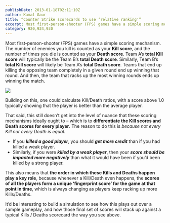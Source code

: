 ```yaml
---
publishDate: 2013-01-18T02:11:10Z
author: Kamal Gaur
title: “Counter Strike scorecards to use ‘relative ranking'” 
excerpt: Most first-person-shooter (FPS) games have a simple scoring mechanism. The number of enemies you kill is counted as your Kill score, and the number of… 
category: 920,924,930
---
```


Most first-person-shooter (FPS) games have a simple scoring mechanism. The number of enemies you kill is counted as your **Kill score**, and the number of times you die is counted as your **Death score**. Team A’s **total Kill** **score** will typically be the Team B’s **total Death score**. Similarly, Team B’s **total Kill score** will likely be Team A’s **total Death score**. Teams that end up killing the opposing team completely in a given round end up winning that round. And then, the team that racks up the most winning rounds ends up winning the match.

[![](https://kamalgaur.com/wp-content/uploads/2013/01/cs_arabstreets0001.jpeg)](https://kamalgaur.com/wp-content/uploads/2013/01/cs%5Farabstreets0001.jpeg)

Building on this, one could calculate Kill/Death ratios, with a score above 1.0 typically showing that the player is better than the average player.

That said, this still doesn’t get into the level of nuance that these scoring mechanisms ideally ought to – which is to **differentiate the Kill scores and Death scores for every player**. The reason to do this is _because not every Kill nor every Death is equal._

* If you **_killed a good player_**, you should **_get more credit_** than if you had killed a weak player.
* Similarly, if you were **_killed by a weak player_**, then your **_score should be impacted more negatively_** than what it would have been if you’d been killed by a strong player.

This also means that **the order in which these Kills and Deaths happen play a key role**, because whenever a Kill/Death even happens, the **scores of all the players form a unique ‘fingerprint score’ for the game at that point in time**, which is always changing as players keep racking up more Kills/Deaths.

 It’d be interesting to build a simulation to see how this plays out over a sample gameplay, and how those final set of scores will stack up against a typical Kills / Deaths scorecard the way you see above.